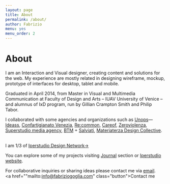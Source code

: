 ```yaml
---
layout: page
title: About
permalink: /about/
author: Fabrizio
menu: yes
menu_order: 2
---
```


<script>
  (function(i,s,o,g,r,a,m){i['GoogleAnalyticsObject']=r;i[r]=i[r]||function(){
  (i[r].q=i[r].q||[]).push(arguments)},i[r].l=1*new Date();a=s.createElement(o),
  m=s.getElementsByTagName(o)[0];a.async=1;a.src=g;m.parentNode.insertBefore(a,m)
  })(window,document,'script','//www.google-analytics.com/analytics.js','ga');

  ga('create', 'UA-68671681-1', 'auto');
  ga('send', 'pageview');

</script>

<h1>About</h1>
<p>
I am an Interaction and Visual designer, creating content and solutions for the web. My experience are mostly related in designing wireframe, mockup, prototype of interfaces for desktop, tablet and mobile.
</p>
<p>
Graduated in April 2014, from Master in Visual and Multimedia Communication at Faculty of Design and Arts – IUAV University of Venice – and alumnus of IxD program, run by Gillian Crampton Smith and Philip Tabor. </p><p> I collaborated with some agencies and organizations such as <a href="https://www.unops.org/english/Pages/Home.aspx" target="_blank">Unops</a>—<a href="http://www.ideassonline.org/public/pdf/AboutIDEASS2013ENG.pdf" target="_blank">Ideass</a>, <a href="http://www.artigianivenezia.it/" target="_blank">Confartigianato Venezia</a>, <a href="http://www.recommon.org/" target="_blank">Re:common</a>, <a href="https://www.careof.org/" target="_blank">Careof</a>, <a href="http://www.zeroviolenza.it/" target="_blank">Zeroviolenza</a>, <a href="http://www.superstudioagency.com/" target="_blank">Superstudio media agency</a>, <a href="http://www.breaking-the-mould.com/it.php" target="_blank">BTM</a> + <a href="http://www.salviati.com/" target="_blank">Salviati</a>, <a href="http://materiaterza.com/" target="_blank">Materiaterza Design Collective</a>.
</p>
<br>
I am 1/3 of <a href="http://www.iperstudio.net/about" target="_blank">Iperstudio Design Network→</a>

You can explore some of my projects visiting [Journal](http://fabriziogoglia.com//journal/) section or <a href="http://www.iperstudio.net/" target="_blank">Iperstudio website</a>.

For collaborative inquiries or sharing ideas please contact me via <a href="mailto:info@fabriziogoglia.com">email</a>.
<br>
<a href=""mailto:info@fabriziogoglia.com" class="button">Contact me</a>
